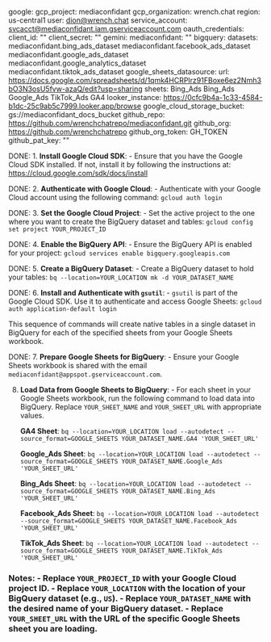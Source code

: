 google:
   gcp_project: mediaconfidant
   gcp_organization: wrench.chat
   region: us-central1
   user: dion@wrench.chat
   service_account: svcacct@mediaconfidant.iam.gserviceaccount.com
   oauth_credentials:
     client_id: ""
     client_secret: ""
   gemini:
     mediaconfidant: ""
   bigquery:
      datasets:
         mediaconfidant.bing_ads_dataset
         mediaconfidant.facebook_ads_dataset
         mediaconfidant.google_ads_dataset
         mediaconfidant.google_analytics_dataset
         mediaconfidant.tiktok_ads_dataset
   google_sheets_datasource:
     url: https://docs.google.com/spreadsheets/d/1qmk4HCRPIrz91FBoxe6ez2Nmh3bO3N3osU5fvw-azaQ/edit?usp=sharing
     sheets:
      Bing_Ads
      Bing_Ads
      Google_Ads
      TikTok_Ads
      GA4
   looker_instance: https://0cfc9b4a-1c33-4584-b1dc-25c9ab5c7999.looker.app/browse
   google_cloud_storage_bucket: gs://mediaconfidant_docs_bucket
github_repo: https://github.com/wrenchchatrepo/mediaconfidant.git
   github_org: https://github.com/wrenchchatrepo
   github_org_token: GH_TOKEN
   github_pat_key: ""


DONE: 1. **Install Google Cloud SDK**: - Ensure that you have the Google Cloud SDK installed. If not, install it by following the instructions at: https://cloud.google.com/sdk/docs/install

DONE: 2. **Authenticate with Google Cloud**: - Authenticate with your Google Cloud account using the following command: ``` gcloud auth login ```

DONE: 3. **Set the Google Cloud Project**: - Set the active project to the one where you want to create the BigQuery dataset and tables: ``` gcloud config set project YOUR_PROJECT_ID ```

DONE: 4. **Enable the BigQuery API**: - Ensure the BigQuery API is enabled for your project: ``` gcloud services enable bigquery.googleapis.com ```

DONE: 5. **Create a BigQuery Dataset**: - Create a BigQuery dataset to hold your tables: ``` bq --location=YOUR_LOCATION mk -d YOUR_DATASET_NAME ```

DONE: 6. **Install and Authenticate with `gsutil`**: - `gsutil` is part of the Google Cloud SDK. Use it to authenticate and access Google Sheets: ``` gcloud auth application-default login ```

This sequence of commands will create native tables in a single dataset in BigQuery for each of the specified sheets from your Google Sheets workbook.

DONE: 7. **Prepare Google Sheets for BigQuery**: - Ensure your Google Sheets workbook is shared with the email `mediaconfidant@appspot.gserviceaccount.com`.

8. **Load Data from Google Sheets to BigQuery**: - For each sheet in your Google Sheets workbook, run the following command to load data into BigQuery. Replace `YOUR_SHEET_NAME` and `YOUR_SHEET_URL` with appropriate values.

   **GA4 Sheet**: ``` bq --location=YOUR_LOCATION load --autodetect --source_format=GOOGLE_SHEETS YOUR_DATASET_NAME.GA4 'YOUR_SHEET_URL' ```

   **Google_Ads Sheet**: ``` bq --location=YOUR_LOCATION load --autodetect --source_format=GOOGLE_SHEETS YOUR_DATASET_NAME.Google_Ads 'YOUR_SHEET_URL' ```

   **Bing_Ads Sheet**: ``` bq --location=YOUR_LOCATION load --autodetect --source_format=GOOGLE_SHEETS YOUR_DATASET_NAME.Bing_Ads 'YOUR_SHEET_URL' ```

   **Facebook_Ads Sheet**: ``` bq --location=YOUR_LOCATION load --autodetect --source_format=GOOGLE_SHEETS YOUR_DATASET_NAME.Facebook_Ads 'YOUR_SHEET_URL' ```

   **TikTok_Ads Sheet**: ``` bq --location=YOUR_LOCATION load --autodetect --source_format=GOOGLE_SHEETS YOUR_DATASET_NAME.TikTok_Ads 'YOUR_SHEET_URL' ```

### Notes: - Replace `YOUR_PROJECT_ID` with your Google Cloud project ID. - Replace `YOUR_LOCATION` with the location of your BigQuery dataset (e.g., `US`). - Replace `YOUR_DATASET_NAME` with the desired name of your BigQuery dataset. - Replace `YOUR_SHEET_URL` with the URL of the specific Google Sheets sheet you are loading.

